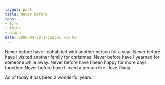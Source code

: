 ```yaml
--- 
layout: post
title: Never before
tags: 
- life
- think
- diana
date: 2006-04-20 17:52:01 -05:00
---
```

Never before have I cohabited with another person for a year.
Never before have I visited another family for christmas.
Never before have I yearned for someone while away.
Never before have I been happy for more days together.
Never before have I loved a person like I love Diana.

As of today it has been 2 wonderful years.
